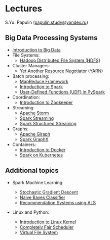 # Lectures

S.Yu. Papulin (papulin.study@yandex.ru)

## Big Data Processing Systems


- [Introduction to Big Data](BigData_Intro.pdf)
- File Systems:
    - [Hadoop Distributed File System (HDFS)](BigData_HDFS.pdf)
- Cluster Managers:
    - [Yet Another Resource Negotiator (YARN)](BigData_YARN.pdf)
- Batch processing:
    - [MapReduce Framework](BigData_MapReduce.pdf)
    - [Introduction to Spark](BigData_Spark.pdf)
    - [User-Defined Functions (UDF) in PySpark](BigData_PySpark_UDF.pdf)
- Coordination:
    - [Introduction to Zookeeper](BigData_Zookeeper.pdf)
- Streaming:
    - [Apache Storm](BigData_Storm.pdf)
    - [Spark Streaming](BigData_Spark_Streaming.pdf)
    - [Spark Structured Streaming](BigData_Spark_Streaming_Structured.pdf)
- Graphs:
    - [Apache Giraph](BigData_Giraph.pdf)
    - [Spark GraphX](BigData_GraphX.pdf)
- Containers:
    - [Introduction to Docker](BigData_Docker.pdf)
    - [Spark on Kubernetes](BigData_Spark_K8s.pdf)

## Additional topics

- Spark Machine Learning:
    - [Stochastic Gradient Descent](Spark_MLlib_Distributed_SGD.pdf)
    - [Naive Bayes Classifier](Spark_MLlib_NaiveBayes.pdf)
    - [Recommendation Systems using ALS](BigData_ML_RecomSystems.pdf)

- Linux and Python:
    - [Introduction to Linux Kernel](common/SysProg_Intro.pdf)
    - [Completely Fair Scheduler](common/SysProg_CFS.pdf)
    - [Virtual File System](common/SysProg_VFS.pdf)
